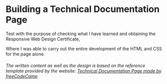 # Building a Technical Documentation Page

Test with the purpose of checking what I have learned and obtaining the Responsive Web Design Certificate,

Where I was able to carry out the entire development of the HTML and CSS for the page alone.

###### The written content as well as the design is based on the reference template provided by the website: [Technical Documentation Page made by freeCodeCamp](https://technical-documentation-page.freecodecamp.rocks/)


 
